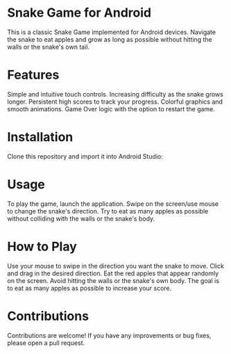 # Snake Game for Android
This is a classic Snake Game implemented for Android devices. Navigate the snake to eat apples and grow as long as possible without hitting the walls or the snake's own tail.

# Features
Simple and intuitive touch controls.
Increasing difficulty as the snake grows longer.
Persistent high scores to track your progress.
Colorful graphics and smooth animations.
Game Over logic with the option to restart the game.

# Installation
Clone this repository and import it into Android Studio:


# Usage
To play the game, launch the application. Swipe on the screen/use mouse to change the snake's direction. Try to eat as many apples as possible without colliding with the walls or the snake's body.

# How to Play
Use your mouse to swipe in the direction you want the snake to move. Click and drag in the desired direction.
Eat the red apples that appear randomly on the screen.
Avoid hitting the walls or the snake's own body.
The goal is to eat as many apples as possible to increase your score.

# Contributions
Contributions are welcome! If you have any improvements or bug fixes, please open a pull request.

